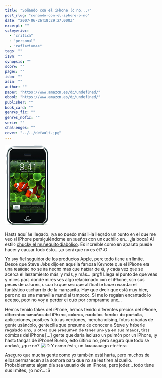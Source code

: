 ```yaml
---
title: "Soñando con el iPhone (o no...)"
post_slug: "sonando-con-el-iphone-o-no"
date: "2007-06-26T18:29:27.000Z"
excerpt: ""
categories: 
  - "critica"
  - "personal"
  - "reflexiones"
tags: ""
i18n: ""
synopsis: ""
score: ""
pages: ""
isbn: ""
asin: ""
author: ""
paper: "https://www.amazon.es/dp/undefined/"
ebook: "https://www.amazon.es/dp/undefined/"
publisher: ""
book_card: ""
genres_fic: ""
genres_nofic: ""
serie: ""
challenges: ""
cover: "../../default.jpg"
---
```


![](images/iphone.jpg)

Hasta aquí he llegado, ¡ya no puedo más! Ha llegado un punto en el que me veo el iPhone persiguiéndome en sueños con un cuchillo en… ¿la boca? Al estilo [chucky el muñequito diabólico](http://www.zonalibre.org/blog/parentesis/imagenes/chucky.jpg). Es increíble como un aparato puede hacer y causar todo ésto… ¿o será que no es él? :O

Yo soy fiel seguidor de los productos Apple, pero todo tiene un límite. Desde que Steve Jobs dijo en aquella famosa Keynote que el iPhone era una realidad no se ha hecho más que hablar de él, y cada vez que se acerca el lanzamiento más, y más, y más… ¡argf! Llega el punto de que veas y mires para donde mires ves algo relacionado con el iPhone, son sus peces de colores, o con lo que sea que al final te hace recordar el fantástico cacharrito de la manzanita. Hay que decir que está muy bien, pero no es una maravilla mundial tampoco. Si me lo regalan encantado lo acepto, peor no voy a perder el culo por comprarme uno…

Hemos tenido fakes del iPhone, hemos tenido diferentes precios del iPhone, diferentes tamaños del iPhone, colores, modelos, fondos de pantalla, aplicaciones, posibles futuras versiones, merchandising, fotos robadas de gente usándolo, gentecilla que presume de conocer a Steve y haberle regalado uno, u otros que presumen de tener uno ya en sus manos, tiras cómicas del iPhone \[...\] gente que daría incluso un pulmón por un iPhone, ¡y hasta tangas de iPhone! Bueno, ésto último no, pero seguro que todo se andará, ¿que no? ![:D](http://fjp.es/wp-includes/images/smilies/icon_biggrin.gif) Y como ésto, un laaaaaaargo etcétera.

Aseguro que mucha gente como yo también está harta, pero muchos de ellos permanecen a la sombra para que no se les tiren al cuello. Probablemente algún día sea usuario de un iPhone, pero joder… todo tiene sus límites, ¿o no?… :S
